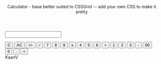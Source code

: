 <body>
  <header>Calculator - base better suited to CSSGrid -- add your own CSS to make it pretty</header>
  <content class="container">
    <div class="calc-control">
      <input type="text" , id="mainText" />
      <p id="memory"></p>
    </div>
    <p>
    <div class="grid-container calc-control">
      <button onclick="onClear()">C</button>
      <button onclick="onClear()">AC</button>
      <button onclick="changeSign()">+/-</button>
      <button onclick="division ()">/</button>
      <button onclick="onClickNumber(7)">7</button>
      <button onclick="onClickNumber(8)">8</button>
      <button onclick="onClickNumber(9)">9</button>
      <button onclick="multiply()">x</button>
      <button onclick="onClickNumber(4)">4</button>
      <button onclick="onClickNumber(5)">5</button>
      <button onclick="onClickNumber(6)">6</button>
      <button onclick="plus()">+</button>
      <button onclick="onClickNumber(1)">1</button>
      <button onclick="onClickNumber(2)">2</button>
      <button onclick="onClickNumber(3)">3</button>
      <button onclick="minus()">-</button>
      <button onclick="onClickNumber(00)">00</button>
      <button onclick="onClickNumber(0)">0</button>
      <button onclick="onClickNumber('.')">.</button>
      <button onclick="equals()">=</button>
    </div>
    </div>
  </content>
  <footer>KaanV</footer>
</body>
